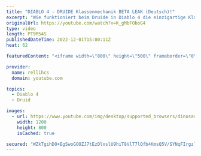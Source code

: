 ```yaml
---
title: "DIABLO 4 - DRUIDE Klassenmechanik BETA LEAK (Deutsch)!"
excerpt: "Wie funktioniert beim Druide in Diablo 4 die einzigartige Klassenmechanik? Diesen Leak aus der Beta besprechen wir heute im ..."
originalUrl: https://youtube.com/watch?v=K_gMbFOboG4
type: video
length: PT9M54S
publishedDateTime: 2022-12-01T15:00:11Z
heat: 62

featuredContent: "<iframe width=\"800\" height=\"500\" frameborder=\"0\" src=\"https://www.youtube.com/embed/K_gMbFOboG4\" allow=\"accelerometer; autoplay; encrypted-media; gyroscope; picture-in-picture\" allowfullscreen></iframe>"

provider:
  name: rellihcs
  domain: youtube.com

topics:
  - Diablo 4
  - Druid

images:
  - url: https://www.youtube.com/img/desktop/supported_browsers/dinosaur.png
    width: 1200
    height: 800
    isCached: true

secured: "WZkTgihDO+EgSwoGOOZJ7tEzDlxslU9hiT8VlT7lQfb4KmsQ5V/SYNqFIrgzlQWAS+u6RTfKktGQYrEGZIlrwZOC70/f2t7BeeRHMn6ZxCRjylMPPh3P57+fg4xELFSNq2Apqw6N4bXnJCybOGDvu19hZpRIQK0/qS8PdX0fgxRaBBJzSLHbm4Oc/tUJh9h7gYZGaOhDi2F4exYpT97Dnek0J5olYPPGW9L6ZlTxBKjCEi/jRYFH2Iu528E2PxMkFec0UdO1mYoMG2BmtIwQ2cWlobd5KjgEvgGdilgvW09xA3JA/2yKJMlPd2rfX2cno3Efz1qO5ZSjBg+TE7L/maJo0hWljnypuSMoNBaT8JrMkvXyjtfcsFOzczUY9UxLjOM/oAdUf9kRj1V/RLAZuiE61XCUgWVfq583mnktGe8=;6VlQpcg0l9nmKzW9J3R0vA=="
---
```


